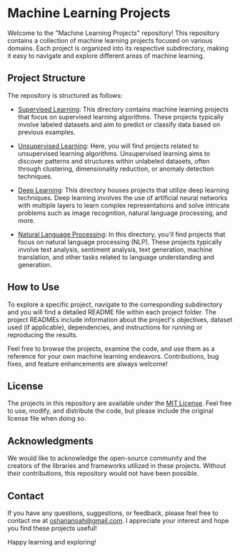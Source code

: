# Machine Learning Projects

Welcome to the "Machine Learning Projects" repository! This repository contains a collection of machine learning projects focused on various domains. Each project is organized into its respective subdirectory, making it easy to navigate and explore different areas of machine learning.

## Project Structure

The repository is structured as follows:

- [Supervised Learning](./Supervised%20Learning/): This directory contains machine learning projects that focus on supervised learning algorithms. These projects typically involve labeled datasets and aim to predict or classify data based on previous examples.

- [Unsupervised Learning](./Unsupervised%20Learning/): Here, you will find projects related to unsupervised learning algorithms. Unsupervised learning aims to discover patterns and structures within unlabeled datasets, often through clustering, dimensionality reduction, or anomaly detection techniques.

- [Deep Learning](./Deep%20Learning/): This directory houses projects that utilize deep learning techniques. Deep learning involves the use of artificial neural networks with multiple layers to learn complex representations and solve intricate problems such as image recognition, natural language processing, and more.

- [Natural Language Processing](./Natural%20Language%20Processing/): In this directory, you'll find projects that focus on natural language processing (NLP). These projects typically involve text analysis, sentiment analysis, text generation, machine translation, and other tasks related to language understanding and generation.

## How to Use

To explore a specific project, navigate to the corresponding subdirectory and you will find a detailed README file within each project folder. The project READMEs include information about the project's objectives, dataset used (if applicable), dependencies, and instructions for running or reproducing the results.

Feel free to browse the projects, examine the code, and use them as a reference for your own machine learning endeavors. Contributions, bug fixes, and feature enhancements are always welcome!

## License

The projects in this repository are available under the [MIT License](./LICENSE). Feel free to use, modify, and distribute the code, but please include the original license file when doing so.

## Acknowledgments

We would like to acknowledge the open-source community and the creators of the libraries and frameworks utilized in these projects. Without their contributions, this repository would not have been possible.

## Contact

If you have any questions, suggestions, or feedback, please feel free to contact me at [oshananoah@gmail.com](mailto:oshananoah@gmail.com). I appreciate your interest and hope you find these projects useful!

Happy learning and exploring!